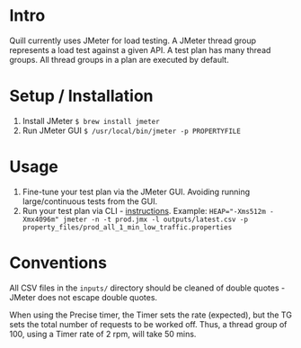 Intro
===

Quill currently uses JMeter for load testing. A JMeter thread group represents a load test against a given API. A test plan has many thread groups. All thread groups in a plan are executed by default.

Setup / Installation
===
1. Install JMeter
    `$ brew install jmeter`
2. Run JMeter GUI
    `$ /usr/local/bin/jmeter -p PROPERTYFILE`

Usage
===

1. Fine-tune your test plan via the JMeter GUI. Avoiding running large/continuous tests from the GUI. 
2. Run your test plan via CLI - [instructions](https://jmeter.apache.org/usermanual/get-started.html#non_gui). Example: `HEAP="-Xms512m -Xmx4096m" jmeter -n -t prod.jmx -l outputs/latest.csv -p property_files/prod_all_1_min_low_traffic.properties`

Conventions
====

All CSV files in the `inputs/` directory should be cleaned of double quotes - JMeter does not escape double quotes.

When using the Precise timer, the Timer sets the rate (expected), but the TG sets the total number of requests to be worked off. Thus, a thread group of 100, using a Timer rate of 2 rpm, will take 50 mins.
